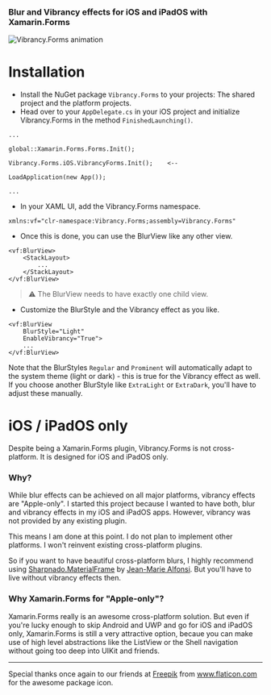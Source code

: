 
### Blur and Vibrancy effects for iOS and iPadOS with Xamarin.Forms

![Vibrancy.Forms animation](https://raw.githubusercontent.com/awaescher/Vibrancy.Forms/master/docs/Vibrancy.Forms.gif)

# Installation

- Install the NuGet package `Vibrancy.Forms` to your projects: The shared project and the platform projects.
- Head over to your `AppDelegate.cs` in your iOS project and initialize Vibrancy.Forms in the method `FinishedLaunching()`.

```
...

global::Xamarin.Forms.Forms.Init();

Vibrancy.Forms.iOS.VibrancyForms.Init();    <--

LoadApplication(new App());

...
```

- In your XAML UI, add the Vibrancy.Forms namespace.

```
xmlns:vf="clr-namespace:Vibrancy.Forms;assembly=Vibrancy.Forms"
```

- Once this is done, you can use the BlurView like any other view.

```
<vf:BlurView>
    <StackLayout>
        ...
    </StackLayout>
</vf:BlurView>
```
 > ⚠️ The BlurView needs to have exactly one child view.

- Customize the BlurStyle and the Vibrancy effect as you like.

```
<vf:BlurView
    BlurStyle="Light"
    EnableVibrancy="True">
    ...
</vf:BlurView>
```

Note that the BlurStyles `Regular` and `Prominent` will automatically adapt to the system theme (light or dark) - this is true for the Vibrancy effect as well. If you choose another BlurStyle like `ExtraLight` or `ExtraDark`, you'll have to adjust these manually.

# iOS / iPadOS only

Despite being a Xamarin.Forms plugin, Vibrancy.Forms is not cross-platform. It is designed for iOS and iPadOS only.

### Why?
While blur effects can be achieved on all major platforms, vibrancy effects are "Apple-only". I started this project because I wanted to have both, blur and vibrancy effects in my iOS and iPadOS apps. However, vibrancy was not provided by any existing plugin. 

This means I am done at this point. I do not plan to implement other platforms. I won't reinvent existing cross-platform plugins.

So if you want to have beautiful cross-platform blurs, I highly recommend using [Sharpnado.MaterialFrame](https://github.com/roubachof/Sharpnado.MaterialFrame) by [Jean-Marie Alfonsi](https://github.com/roubachof). But you'll have to live without vibrancy effects then.

### Why Xamarin.Forms for "Apple-only"?
Xamarin.Forms really is an awesome cross-platform solution. But even if you're lucky enough to skip Android and UWP and go for iOS and iPadOS only, Xamarin.Forms is still a very attractive option, becaue you can make use of high level abstractions like the ListView or the Shell navigation without going too deep into UIKit and friends. 

---

Special thanks once again to our friends at <a href="http://www.freepik.com/" title="Freepik">Freepik</a> from <a href="https://www.flaticon.com/" title="Flaticon">www.flaticon.com</a> for the awesome package icon.
